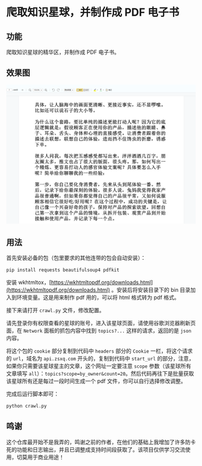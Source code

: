 # 爬取知识星球，并制作成 PDF 电子书


## 功能

爬取知识星球的精华区，并制作成 PDF 电子书。

## 效果图

![image-20210623210003992](assets/image-20210623210003992.png)

## 用法

首先安装必备的包（包里要求的其他连带的包会自动安装）：

```bash
pip install requests beautifulsoup4 pdfkit
```

安装 wkhtmltox，[https://wkhtmltopdf.org/downloads.html](https://wkhtmltopdf.org/downloads.html) 。安装后将安装目录下的 bin 目录加入到环境变量。这是用来制作 pdf 用的，可以将 html 格式转为 pdf 格式。

接下来请打开 `crawl.py` 文件，修改配置。

请先登录你有权限查看的星球的账号，进入该星球页面，请使用谷歌浏览器刷新页面，在 `Network` 面板的抓包内容中找到 `topics?...` 这样的请求，返回的是 `json` 内容。

将这个包的 `cookie` 部分复制到代码中 `headers` 部分的 `Cookie` 一栏，将这个请求的 `url`，域名为 `api.zsxq.com` 开头的，复制到代码中 `start_url` 的部分，注意，如果你只需要该星球星主的文章，这个网址一定要注意 `scope` 参数（该星球所有文章填写 `all`）：`topics?scope=by_owner&count=20`。然后代码再往下是批量获取该星球所有还是每过一段时间生成一个 pdf 文件，你可以自行选择修改调整。

完成后运行脚本即可：

```bash
python crawl.py
```

## 鸣谢

这个仓库最开始不是我弄的，鸣谢之前的作者，在他们的基础上我增加了许多防卡死的功能和日志输出，并且已调整成支持时间段获取了。该项目仅供学习交流使用，切莫用于商业用途！